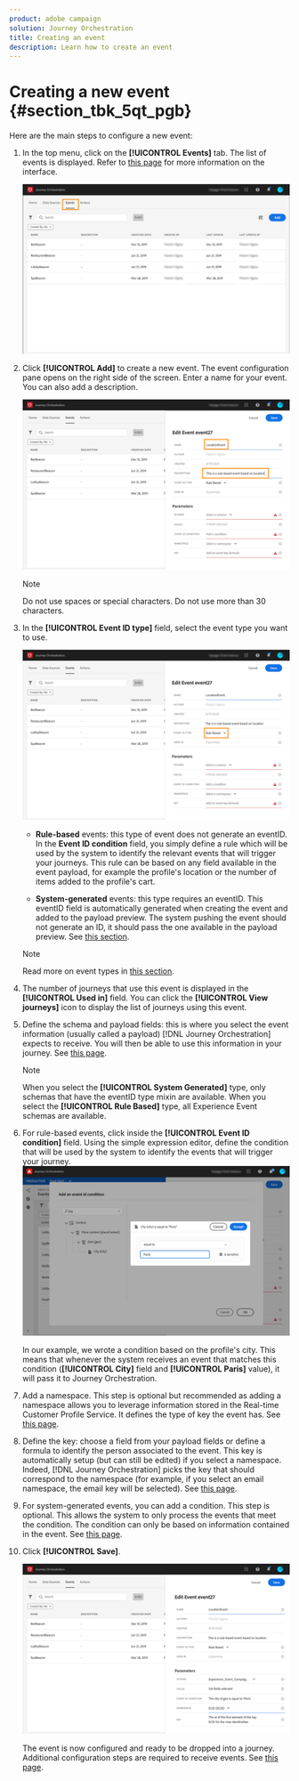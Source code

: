 ```yaml
---
product: adobe campaign
solution: Journey Orchestration
title: Creating an event
description: Learn how to create an event
---
```


# Creating a new event {#section_tbk_5qt_pgb}

Here are the main steps to configure a new event:

1. In the top menu, click on the **[!UICONTROL Events]** tab. The list of events is displayed. Refer to [this page](../about/user-interface.md) for more information on the interface.

    ![](../assets/journey5.png)

1. Click **[!UICONTROL Add]** to create a new event. The event configuration pane opens on the right side of the screen. Enter a name for your event. You can also add a description.

    ![](../assets/journey6.png)

    >[!NOTE]
    >
    >Do not use spaces or special characters. Do not use more than 30 characters.

1. In the **[!UICONTROL Event ID type]** field, select the event type you want to use. 

   ![](../assets/journey6bis.png)

   * **Rule-based** events: this type of event does not generate an eventID. In the **Event ID condition** field, you simply define a rule which will be used by the system to identify the relevant events that will trigger your journeys. This rule can be based on any field available in the event payload, for example the profile's location or the number of items added to the profile's cart.

   * **System-generated** events: this type requires an eventID. This eventID field is automatically generated when creating the event and added to the payload preview. The system pushing the event should not generate an ID, it should pass the one available in the payload preview. See [this section](../event/previewing-the-payload.md).
   
   >[!NOTE]
   >
   >Read more on event types in [this section](../event/about-events.md).
1. The number of journeys that use this event is displayed in the **[!UICONTROL Used in]** field. You can click the **[!UICONTROL View journeys]** icon to display the list of journeys using this event.
1. Define the schema and payload fields: this is where you select the event information (usually called a payload) [!DNL Journey Orchestration] expects to receive. You will then be able to use this information in your journey. See [this page](../event/defining-the-payload-fields.md).
   >[!NOTE]
   >
   >When you select the **[!UICONTROL System Generated]** type, only schemas that have the eventID type mixin are available. When you select the **[!UICONTROL Rule Based]** type, all Experience Event schemas are available.

1. For rule-based events, click inside the **[!UICONTROL Event ID condition]** field. Using the simple expression editor, define the condition that will be used by the system to identify the events that will trigger your journey.
  ![](../assets/alpha-event6.png)

   In our example, we wrote a condition based on the profile's city. This means that whenever the system receives an event that matches this condition (**[!UICONTROL City]** field and **[!UICONTROL Paris]** value), it will pass it to Journey Orchestration.

1. Add a namespace. This step is optional but recommended as adding a namespace allows you to leverage information stored in the Real-time Customer Profile Service. It defines the type of key the event has. See [this page](../event/selecting-the-namespace.md).
1. Define the key: choose a field from your payload fields or define a formula to identify the person associated to the event. This key is automatically setup (but can still be edited) if you select a namespace. Indeed, [!DNL Journey Orchestration] picks the key that should correspond to the namespace (for example, if you select an email namespace, the email key will be selected). See [this page](../event/defining-the-event-key.md). 
1. For system-generated events, you can add a condition. This step is optional. This allows the system to only process the events that meet the condition. The condition can only be based on information contained in the event. See [this page](../event/adding-a-condition.md).
1. Click **[!UICONTROL Save]**.

    ![](../assets/journey7.png)

    The event is now configured and ready to be dropped into a journey. Additional configuration steps are required to receive events. See [this page](../event/additional-steps-to-send-events-to-journey-orchestration.md).
